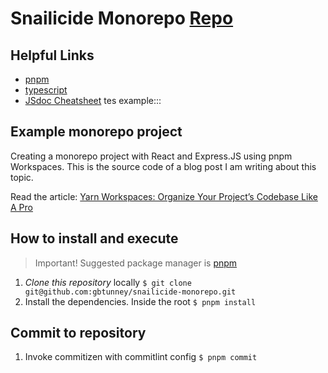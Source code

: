 # Snailicide Monorepo [Repo](https://github.com/gbtunney/snailicide-monorepo)

## Helpful Links

- [pnpm](https://pnpm.io/motivation)
- [typescript](https://www.typescriptlang.org/docs/)
- [JSdoc Cheatsheet](https://devhints.io/jsdoc) tes example:::

## Example monorepo project

Creating a monorepo project with React and Express.JS using pnpm Workspaces.
This is the source code of a blog post I am writing about this topic.

Read the article:
[Yarn Workspaces: Organize Your Project’s Codebase Like A Pro](https://www.smashingmagazine.com/2019/07/yarn-workspaces-organize-project-codebase-pro/)

## How to install and execute

> Important! Suggested package manager is [pnpm](https://pnpm.io)

1. _Clone this repository_ locally
   `$ git clone git@github.com:gbtunney/snailicide-monorepo.git`
2. Install the dependencies. Inside the root `$ pnpm install`

## Commit to repository

1. Invoke commitizen with commitlint config `$ pnpm commit`
